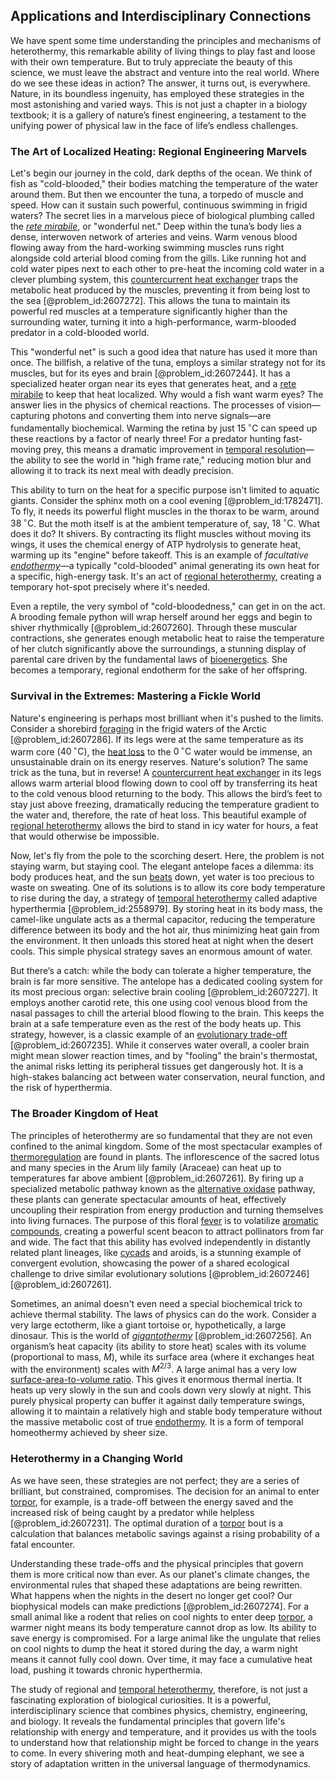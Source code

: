 ## Applications and Interdisciplinary Connections

We have spent some time understanding the principles and mechanisms of heterothermy, this remarkable ability of living things to play fast and loose with their own temperature. But to truly appreciate the beauty of this science, we must leave the abstract and venture into the real world. Where do we see these ideas in action? The answer, it turns out, is everywhere. Nature, in its boundless ingenuity, has employed these strategies in the most astonishing and varied ways. This is not just a chapter in a biology textbook; it is a gallery of nature’s finest engineering, a testament to the unifying power of physical law in the face of life’s endless challenges.

### The Art of Localized Heating: Regional Engineering Marvels

Let's begin our journey in the cold, dark depths of the ocean. We think of fish as "cold-blooded," their bodies matching the temperature of the water around them. But then we encounter the tuna, a torpedo of muscle and speed. How can it sustain such powerful, continuous swimming in frigid waters? The secret lies in a marvelous piece of biological plumbing called the *[rete mirabile](@article_id:176596)*, or "wonderful net." Deep within the tuna’s body lies a dense, interwoven network of arteries and veins. Warm venous blood flowing away from the hard-working swimming muscles runs right alongside cold arterial blood coming from the gills. Like running hot and cold water pipes next to each other to pre-heat the incoming cold water in a clever plumbing system, this [countercurrent heat exchanger](@article_id:147926) traps the metabolic heat produced by the muscles, preventing it from being lost to the sea [@problem_id:2607272]. This allows the tuna to maintain its powerful red muscles at a temperature significantly higher than the surrounding water, turning it into a high-performance, warm-blooded predator in a cold-blooded world.

This "wonderful net" is such a good idea that nature has used it more than once. The billfish, a relative of the tuna, employs a similar strategy not for its muscles, but for its eyes and brain [@problem_id:2607244]. It has a specialized heater organ near its eyes that generates heat, and a [rete mirabile](@article_id:176596) to keep that heat localized. Why would a fish want warm eyes? The answer lies in the physics of chemical reactions. The processes of vision—capturing photons and converting them into nerve signals—are fundamentally biochemical. Warming the retina by just $15\,^{\circ}\mathrm{C}$ can speed up these reactions by a factor of nearly three! For a predator hunting fast-moving prey, this means a dramatic improvement in [temporal resolution](@article_id:193787)—the ability to see the world in "high frame rate," reducing motion blur and allowing it to track its next meal with deadly precision.

This ability to turn on the heat for a specific purpose isn't limited to aquatic giants. Consider the sphinx moth on a cool evening [@problem_id:1782471]. To fly, it needs its powerful flight muscles in the thorax to be warm, around $38\,^{\circ}\mathrm{C}$. But the moth itself is at the ambient temperature of, say, $18\,^{\circ}\mathrm{C}$. What does it do? It shivers. By contracting its flight muscles without moving its wings, it uses the chemical energy of ATP hydrolysis to generate heat, warming up its "engine" before takeoff. This is an example of *facultative [endothermy](@article_id:142780)*—a typically "cold-blooded" animal generating its own heat for a specific, high-energy task. It's an act of [regional heterothermy](@article_id:178045), creating a temporary hot-spot precisely where it's needed.

Even a reptile, the very symbol of "cold-bloodedness," can get in on the act. A brooding female python will wrap herself around her eggs and begin to shiver rhythmically [@problem_id:2607260]. Through these muscular contractions, she generates enough metabolic heat to raise the temperature of her clutch significantly above the surroundings, a stunning display of parental care driven by the fundamental laws of [bioenergetics](@article_id:146440). She becomes a temporary, regional endotherm for the sake of her offspring.

### Survival in the Extremes: Mastering a Fickle World

Nature's engineering is perhaps most brilliant when it's pushed to the limits. Consider a shorebird [foraging](@article_id:180967) in the frigid waters of the Arctic [@problem_id:2607286]. If its legs were at the same temperature as its warm core ($40\,^{\circ}\mathrm{C}$), the [heat loss](@article_id:165320) to the $0\,^{\circ}\mathrm{C}$ water would be immense, an unsustainable drain on its energy reserves. Nature's solution? The same trick as the tuna, but in reverse! A [countercurrent heat exchanger](@article_id:147926) in its legs allows warm arterial blood flowing down to cool off by transferring its heat to the cold venous blood returning to the body. This allows the bird’s feet to stay just above freezing, dramatically reducing the temperature gradient to the water and, therefore, the rate of heat loss. This beautiful example of [regional heterothermy](@article_id:178045) allows the bird to stand in icy water for hours, a feat that would otherwise be impossible.

Now, let's fly from the pole to the scorching desert. Here, the problem is not staying warm, but staying cool. The elegant antelope faces a dilemma: its body produces heat, and the sun [beats](@article_id:191434) down, yet water is too precious to waste on sweating. One of its solutions is to allow its core body temperature to rise during the day, a strategy of [temporal heterothermy](@article_id:163267) called adaptive hyperthermia [@problem_id:2558979]. By storing heat in its body mass, the camel-like ungulate acts as a thermal capacitor, reducing the temperature difference between its body and the hot air, thus minimizing heat gain from the environment. It then unloads this stored heat at night when the desert cools. This simple physical strategy saves an enormous amount of water.

But there’s a catch: while the body can tolerate a higher temperature, the brain is far more sensitive. The antelope has a dedicated cooling system for its most precious organ: selective brain cooling [@problem_id:2607227]. It employs another carotid rete, this one using cool venous blood from the nasal passages to chill the arterial blood flowing to the brain. This keeps the brain at a safe temperature even as the rest of the body heats up. This strategy, however, is a classic example of an [evolutionary trade-off](@article_id:154280) [@problem_id:2607235]. While it conserves water overall, a cooler brain might mean slower reaction times, and by "fooling" the brain's thermostat, the animal risks letting its peripheral tissues get dangerously hot. It is a high-stakes balancing act between water conservation, neural function, and the risk of hyperthermia.

### The Broader Kingdom of Heat

The principles of heterothermy are so fundamental that they are not even confined to the animal kingdom. Some of the most spectacular examples of [thermoregulation](@article_id:146842) are found in plants. The inflorescence of the sacred lotus and many species in the Arum lily family (Araceae) can heat up to temperatures far above ambient [@problem_id:2607261]. By firing up a specialized metabolic pathway known as the [alternative oxidase](@article_id:203036) pathway, these plants can generate spectacular amounts of heat, effectively uncoupling their respiration from energy production and turning themselves into living furnaces. The purpose of this floral [fever](@article_id:171052) is to volatilize [aromatic compounds](@article_id:183817), creating a powerful scent beacon to attract pollinators from far and wide. The fact that this ability has evolved independently in distantly related plant lineages, like [cycads](@article_id:270440) and aroids, is a stunning example of convergent evolution, showcasing the power of a shared ecological challenge to drive similar evolutionary solutions [@problem_id:2607246] [@problem_id:2607261].

Sometimes, an animal doesn't even need a special biochemical trick to achieve thermal stability. The laws of physics can do the work. Consider a very large ectotherm, like a giant tortoise or, hypothetically, a large dinosaur. This is the world of *[gigantothermy](@article_id:174283)* [@problem_id:2607256]. An organism’s heat capacity (its ability to store heat) scales with its volume (proportional to mass, $M$), while its surface area (where it exchanges heat with the environment) scales with $M^{2/3}$. A large animal has a very low [surface-area-to-volume ratio](@article_id:141064). This gives it enormous thermal inertia. It heats up very slowly in the sun and cools down very slowly at night. This purely physical property can buffer it against daily temperature swings, allowing it to maintain a relatively high and stable body temperature without the massive metabolic cost of true [endothermy](@article_id:142780). It is a form of temporal homeothermy achieved by sheer size.

### Heterothermy in a Changing World

As we have seen, these strategies are not perfect; they are a series of brilliant, but constrained, compromises. The decision for an animal to enter [torpor](@article_id:150134), for example, is a trade-off between the energy saved and the increased risk of being caught by a predator while helpless [@problem_id:2607231]. The optimal duration of a [torpor](@article_id:150134) bout is a calculation that balances metabolic savings against a rising probability of a fatal encounter.

Understanding these trade-offs and the physical principles that govern them is more critical now than ever. As our planet's climate changes, the environmental rules that shaped these adaptations are being rewritten. What happens when the nights in the desert no longer get cool? Our biophysical models can make predictions [@problem_id:2607274]. For a small animal like a rodent that relies on cool nights to enter deep [torpor](@article_id:150134), a warmer night means its body temperature cannot drop as low. Its ability to save energy is compromised. For a large animal like the ungulate that relies on cool nights to dump the heat it stored during the day, a warm night means it cannot fully cool down. Over time, it may face a cumulative heat load, pushing it towards chronic hyperthermia.

The study of regional and [temporal heterothermy](@article_id:163267), therefore, is not just a fascinating exploration of biological curiosities. It is a powerful, interdisciplinary science that combines physics, chemistry, engineering, and biology. It reveals the fundamental principles that govern life's relationship with energy and temperature, and it provides us with the tools to understand how that relationship might be forced to change in the years to come. In every shivering moth and heat-dumping elephant, we see a story of adaptation written in the universal language of thermodynamics.